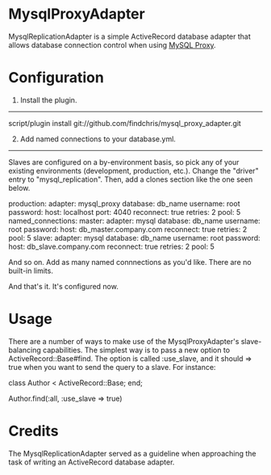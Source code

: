 MysqlProxyAdapter
=======================

MysqlReplicationAdapter is a simple ActiveRecord database adapter that allows database connection control when using [MySQL Proxy](http://forge.mysql.com/wiki/MySQL_Proxy). 










Configuration
================
1. Install the plugin. 
-------------------
script/plugin install git://github.com/findchris/mysql_proxy_adapter.git

2. Add named connections to your database.yml.
-------------------
Slaves are configured on a by-environment basis, so pick any of your existing environments (development, production, etc.). Change the "driver" entry to "mysql_replication". Then, add a clones section like the one seen below.


production:
  adapter: mysql_proxy
  database: db_name
  username: root
  password:
  host: localhost
  port: 4040
  reconnect: true
  retries: 2
  pool: 5
  named_connections:
    master:
      adapter: mysql
      database: db_name
      username: root
      password: 
      host: db_master.company.com
      reconnect: true
      retries: 2
      pool: 5
    slave:
      adapter: mysql
      database: db_name
      username: root
      password: 
      host: db_slave.company.com
      reconnect: true
      retries: 2
      pool: 5

And so on. Add as many named connnections as you'd like. There are no built-in limits.

And that's it. It's configured now. 

Usage
================
There are a number of ways to make use of the MysqlProxyAdapter's slave-balancing capabilities. The simplest way is to pass a new option to ActiveRecord::Base#find. The option is called :use_slave, and it should => true when you want to send the query to a slave. For instance:

class Author < ActiveRecord::Base; end;

Author.find(:all, :use_slave => true)

Credits
================
The MysqlReplicationAdapter served as a guideline when approaching the task of writing an ActiveRecord database adapter.